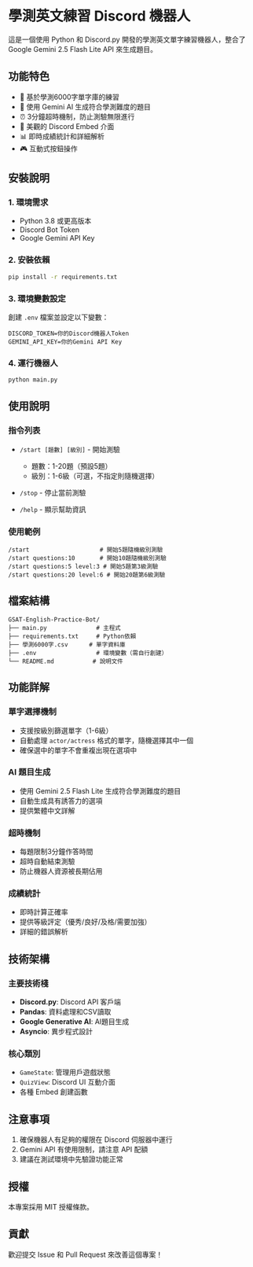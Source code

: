 # 學測英文練習 Discord 機器人

這是一個使用 Python 和 Discord.py 開發的學測英文單字練習機器人，整合了 Google Gemini 2.5 Flash Lite API 來生成題目。

## 功能特色

- 🎯 基於學測6000字單字庫的練習
- 🤖 使用 Gemini AI 生成符合學測難度的題目
- ⏰ 3分鐘超時機制，防止測驗無限進行
- 🎨 美觀的 Discord Embed 介面
- 📊 即時成績統計和詳細解析
- 🎮 互動式按鈕操作

## 安裝說明

### 1. 環境需求

- Python 3.8 或更高版本
- Discord Bot Token
- Google Gemini API Key

### 2. 安裝依賴

```bash
pip install -r requirements.txt
```

### 3. 環境變數設定

創建 `.env` 檔案並設定以下變數：

```env
DISCORD_TOKEN=你的Discord機器人Token
GEMINI_API_KEY=你的Gemini API Key
```

### 4. 運行機器人

```bash
python main.py
```

## 使用說明

### 指令列表

- `/start [題數] [級別]` - 開始測驗
  - 題數：1-20題（預設5題）
  - 級別：1-6級（可選，不指定則隨機選擇）
  
- `/stop` - 停止當前測驗

- `/help` - 顯示幫助資訊

### 使用範例

```
/start                    # 開始5題隨機級別測驗
/start questions:10       # 開始10題隨機級別測驗
/start questions:5 level:3 # 開始5題第3級測驗
/start questions:20 level:6 # 開始20題第6級測驗
```

## 檔案結構

```
GSAT-English-Practice-Bot/
├── main.py              # 主程式
├── requirements.txt     # Python依賴
├── 學測6000字.csv      # 單字資料庫
├── .env                 # 環境變數（需自行創建）
└── README.md           # 說明文件
```

## 功能詳解

### 單字選擇機制

- 支援按級別篩選單字（1-6級）
- 自動處理 `actor/actress` 格式的單字，隨機選擇其中一個
- 確保選中的單字不會重複出現在選項中

### AI 題目生成

- 使用 Gemini 2.5 Flash Lite 生成符合學測難度的題目
- 自動生成具有誘答力的選項
- 提供繁體中文詳解

### 超時機制

- 每題限制3分鐘作答時間
- 超時自動結束測驗
- 防止機器人資源被長期佔用

### 成績統計

- 即時計算正確率
- 提供等級評定（優秀/良好/及格/需要加強）
- 詳細的錯誤解析

## 技術架構

### 主要技術棧

- **Discord.py**: Discord API 客戶端
- **Pandas**: 資料處理和CSV讀取
- **Google Generative AI**: AI題目生成
- **Asyncio**: 異步程式設計

### 核心類別

- `GameState`: 管理用戶遊戲狀態
- `QuizView`: Discord UI 互動介面
- 各種 Embed 創建函數

## 注意事項

1. 確保機器人有足夠的權限在 Discord 伺服器中運行
2. Gemini API 有使用限制，請注意 API 配額
3. 建議在測試環境中先驗證功能正常

## 授權

本專案採用 MIT 授權條款。

## 貢獻

歡迎提交 Issue 和 Pull Request 來改善這個專案！

